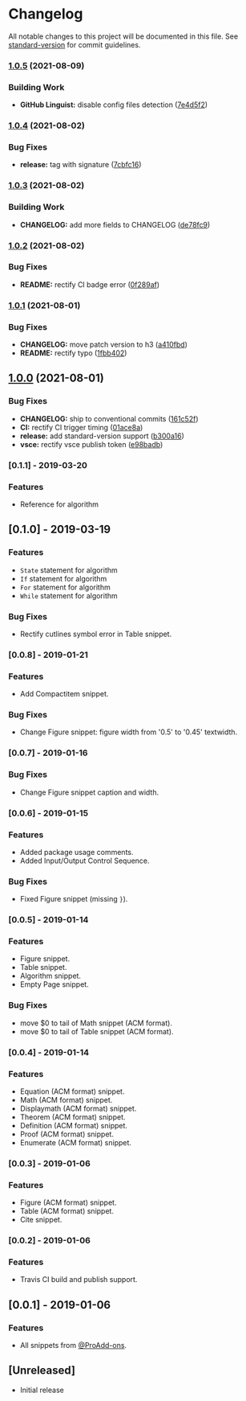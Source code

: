 # Changelog

All notable changes to this project will be documented in this file. See [standard-version](https://github.com/conventional-changelog/standard-version) for commit guidelines.

### [1.0.5](https://github.com/sabertazimi/LaTeX-snippets/compare/v1.0.4...v1.0.5) (2021-08-09)


### Building Work

* **GitHub Linguist:** disable config files detection ([7e4d5f2](https://github.com/sabertazimi/LaTeX-snippets/commit/7e4d5f23fb3818a9277f658372fd266b6ae32a0f))

### [1.0.4](https://github.com/sabertazimi/LaTeX-snippets/compare/v1.0.3...v1.0.4) (2021-08-02)


### Bug Fixes

* **release:** tag with signature ([7cbfc16](https://github.com/sabertazimi/LaTeX-snippets/commit/7cbfc16e0d27c6b4bf96941a422c8315840e08be))

### [1.0.3](https://github.com/sabertazimi/LaTeX-snippets/compare/v1.0.2...v1.0.3) (2021-08-02)


### Building Work

* **CHANGELOG:** add more fields to CHANGELOG ([de78fc9](https://github.com/sabertazimi/LaTeX-snippets/commit/de78fc9b5b0049c5657c59f675d04e1f98aec8e1))

### [1.0.2](https://github.com/sabertazimi/LaTeX-snippets/compare/v1.0.1...v1.0.2) (2021-08-02)


### Bug Fixes

* **README:** rectify CI badge error ([0f289af](https://github.com/sabertazimi/LaTeX-snippets/commit/0f289af36bfab12f466ad5548cf928278cea345b))

### [1.0.1](https://github.com/sabertazimi/LaTeX-snippets/compare/v1.0.0...v1.0.1) (2021-08-01)


### Bug Fixes

* **CHANGELOG:** move patch version to h3 ([a410fbd](https://github.com/sabertazimi/LaTeX-snippets/commit/a410fbd60737cff45a4b1c04721e67a3158f4a2e))
* **README:** rectify typo ([1fbb402](https://github.com/sabertazimi/LaTeX-snippets/commit/1fbb4023e03b949398972c9b7eb9bbc2b17161a0))

## [1.0.0](https://github.com/sabertazimi/LaTeX-snippets/compare/v0.1.2...v1.0.0) (2021-08-01)


### Bug Fixes

* **CHANGELOG:** ship to conventional commits ([161c52f](https://github.com/sabertazimi/LaTeX-snippets/commit/161c52ff6067c3bcc7d8a814badf7f27724b39c8))
* **CI:** rectify CI trigger timing ([01ace8a](https://github.com/sabertazimi/LaTeX-snippets/commit/01ace8a4b0396197bfa4946eeaa4fdf4950c01d5))
* **release:** add standard-version support ([b300a16](https://github.com/sabertazimi/LaTeX-snippets/commit/b300a164b05f72878a08481b64a72b395208b61f))
* **vsce:** rectify vsce publish token ([e98badb](https://github.com/sabertazimi/LaTeX-snippets/commit/e98badba4fbc02288d5997a8c457d46d88c898fb))

### [0.1.1] - 2019-03-20

### Features

- Reference for algorithm

## [0.1.0] - 2019-03-19

### Features

- `State` statement for algorithm
- `If` statement for algorithm
- `For` statement for algorithm
- `While` statement for algorithm

### Bug Fixes

- Rectify cutlines symbol error in Table snippet.

### [0.0.8] - 2019-01-21

### Features

- Add Compactitem snippet.

### Bug Fixes 

- Change Figure snippet: figure width from '0.5' to '0.45' textwidth.

### [0.0.7] - 2019-01-16

### Bug Fixes

- Change Figure snippet caption and width.

### [0.0.6] - 2019-01-15

### Features

- Added package usage comments.
- Added Input/Output Control Sequence.

### Bug Fixes

- Fixed Figure snippet (missing `}`).

### [0.0.5] - 2019-01-14

### Features

- Figure snippet.
- Table snippet.
- Algorithm snippet.
- Empty Page snippet.

### Bug Fixes

- move $0 to tail of Math snippet (ACM format).
- move $0 to tail of Table snippet (ACM format).

### [0.0.4] - 2019-01-14

### Features

- Equation (ACM format) snippet.
- Math (ACM format) snippet.
- Displaymath (ACM format) snippet.
- Theorem (ACM format) snippet.
- Definition (ACM format) snippet.
- Proof (ACM format) snippet.
- Enumerate (ACM format) snippet.

### [0.0.3] - 2019-01-06

### Features

- Figure (ACM format) snippet.
- Table (ACM format) snippet.
- Cite snippet.

### [0.0.2] - 2019-01-06

### Features

- Travis CI build and publish support.

## [0.0.1] - 2019-01-06

### Features

- All snippets from [@ProAdd-ons](https://github.com/ProAdd-ons/vscode-LaTeX-support).

## [Unreleased]

- Initial release
